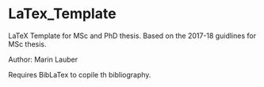 # LaTex_Template
LaTeX Template for MSc and PhD thesis. Based on the 2017-18 guidlines for MSc thesis.

Author: Marin Lauber

Requires BibLaTex to copile th bibliography.
